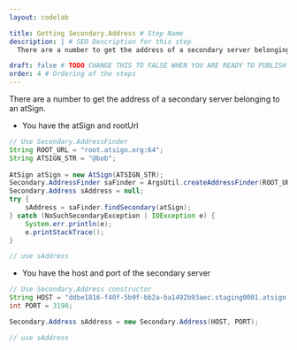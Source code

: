 ```yaml
---
layout: codelab

title: Getting Secondary.Address # Step Name
description: | # SEO Description for this step
  There are a number to get the address of a secondary server belonging to an atSign( using Secondary.Address Finder and Secondary.Address Constructor)

draft: false # TODO CHANGE THIS TO FALSE WHEN YOU ARE READY TO PUBLISH THE PAGE
order: 4 # Ordering of the steps
---
```


There are a number to get the address of a secondary server belonging to an atSign.

-  You have the atSign and rootUrl

```java
// Use Secondary.AddressFinder
String ROOT_URL = "root.atsign.org:64";
String ATSIGN_STR = "@bob";
        
AtSign atSign = new AtSign(ATSIGN_STR);
Secondary.AddressFinder saFinder = ArgsUtil.createAddressFinder(ROOT_URL);
Secondary.Address sAddress = null;
try {
    sAddress = saFinder.findSecondary(atSign);
} catch (NoSuchSecondaryException | IOException e) {
    System.err.println(e);
    e.printStackTrace();
}

// use sAddress
```

-  You have the host and port of the secondary server
```java
// Use Secondary.Address constructor
String HOST = "ddbe1816-f40f-5b9f-bb2a-ba1492b93aec.staging0001.atsign.zone";
int PORT = 3198;

Secondary.Address sAddress = new Secondary.Address(HOST, PORT);

// use sAddress
```
